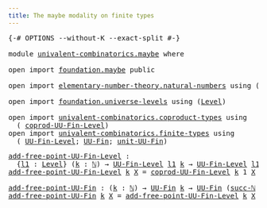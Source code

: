 ```yaml
---
title: The maybe modality on finite types
---
```


<pre class="Agda"><a id="60" class="Symbol">{-#</a> <a id="64" class="Keyword">OPTIONS</a> <a id="72" class="Pragma">--without-K</a> <a id="84" class="Pragma">--exact-split</a> <a id="98" class="Symbol">#-}</a>

<a id="103" class="Keyword">module</a> <a id="110" href="univalent-combinatorics.maybe.html" class="Module">univalent-combinatorics.maybe</a> <a id="140" class="Keyword">where</a>

<a id="147" class="Keyword">open</a> <a id="152" class="Keyword">import</a> <a id="159" href="foundation.maybe.html" class="Module">foundation.maybe</a> <a id="176" class="Keyword">public</a>

<a id="184" class="Keyword">open</a> <a id="189" class="Keyword">import</a> <a id="196" href="elementary-number-theory.natural-numbers.html" class="Module">elementary-number-theory.natural-numbers</a> <a id="237" class="Keyword">using</a> <a id="243" class="Symbol">(</a><a id="244" href="elementary-number-theory.natural-numbers.html#1530" class="Datatype">ℕ</a><a id="245" class="Symbol">;</a> <a id="247" href="elementary-number-theory.natural-numbers.html#1551" class="InductiveConstructor">zero-ℕ</a><a id="253" class="Symbol">;</a> <a id="255" href="elementary-number-theory.natural-numbers.html#1564" class="InductiveConstructor">succ-ℕ</a><a id="261" class="Symbol">)</a>

<a id="264" class="Keyword">open</a> <a id="269" class="Keyword">import</a> <a id="276" href="foundation.universe-levels.html" class="Module">foundation.universe-levels</a> <a id="303" class="Keyword">using</a> <a id="309" class="Symbol">(</a><a id="310" href="Agda.Primitive.html#597" class="Postulate">Level</a><a id="315" class="Symbol">)</a>

<a id="318" class="Keyword">open</a> <a id="323" class="Keyword">import</a> <a id="330" href="univalent-combinatorics.coproduct-types.html" class="Module">univalent-combinatorics.coproduct-types</a> <a id="370" class="Keyword">using</a>
  <a id="378" class="Symbol">(</a> <a id="380" href="univalent-combinatorics.coproduct-types.html#6004" class="Function">coprod-UU-Fin-Level</a><a id="399" class="Symbol">)</a>
<a id="401" class="Keyword">open</a> <a id="406" class="Keyword">import</a> <a id="413" href="univalent-combinatorics.finite-types.html" class="Module">univalent-combinatorics.finite-types</a> <a id="450" class="Keyword">using</a>
  <a id="458" class="Symbol">(</a> <a id="460" href="univalent-combinatorics.finite-types.html#5255" class="Function">UU-Fin-Level</a><a id="472" class="Symbol">;</a> <a id="474" href="univalent-combinatorics.finite-types.html#5722" class="Function">UU-Fin</a><a id="480" class="Symbol">;</a> <a id="482" href="univalent-combinatorics.finite-types.html#8840" class="Function">unit-UU-Fin</a><a id="493" class="Symbol">)</a>
</pre>
<pre class="Agda"><a id="add-free-point-UU-Fin-Level"></a><a id="508" href="univalent-combinatorics.maybe.html#508" class="Function">add-free-point-UU-Fin-Level</a> <a id="536" class="Symbol">:</a>
  <a id="540" class="Symbol">{</a><a id="541" href="univalent-combinatorics.maybe.html#541" class="Bound">l1</a> <a id="544" class="Symbol">:</a> <a id="546" href="Agda.Primitive.html#597" class="Postulate">Level</a><a id="551" class="Symbol">}</a> <a id="553" class="Symbol">(</a><a id="554" href="univalent-combinatorics.maybe.html#554" class="Bound">k</a> <a id="556" class="Symbol">:</a> <a id="558" href="elementary-number-theory.natural-numbers.html#1530" class="Datatype">ℕ</a><a id="559" class="Symbol">)</a> <a id="561" class="Symbol">→</a> <a id="563" href="univalent-combinatorics.finite-types.html#5255" class="Function">UU-Fin-Level</a> <a id="576" href="univalent-combinatorics.maybe.html#541" class="Bound">l1</a> <a id="579" href="univalent-combinatorics.maybe.html#554" class="Bound">k</a> <a id="581" class="Symbol">→</a> <a id="583" href="univalent-combinatorics.finite-types.html#5255" class="Function">UU-Fin-Level</a> <a id="596" href="univalent-combinatorics.maybe.html#541" class="Bound">l1</a> <a id="599" class="Symbol">(</a><a id="600" href="elementary-number-theory.natural-numbers.html#1564" class="InductiveConstructor">succ-ℕ</a> <a id="607" href="univalent-combinatorics.maybe.html#554" class="Bound">k</a><a id="608" class="Symbol">)</a>
<a id="610" href="univalent-combinatorics.maybe.html#508" class="Function">add-free-point-UU-Fin-Level</a> <a id="638" href="univalent-combinatorics.maybe.html#638" class="Bound">k</a> <a id="640" href="univalent-combinatorics.maybe.html#640" class="Bound">X</a> <a id="642" class="Symbol">=</a> <a id="644" href="univalent-combinatorics.coproduct-types.html#6004" class="Function">coprod-UU-Fin-Level</a> <a id="664" href="univalent-combinatorics.maybe.html#638" class="Bound">k</a> <a id="666" class="Number">1</a> <a id="668" href="univalent-combinatorics.maybe.html#640" class="Bound">X</a> <a id="670" href="univalent-combinatorics.finite-types.html#8840" class="Function">unit-UU-Fin</a>

<a id="add-free-point-UU-Fin"></a><a id="683" href="univalent-combinatorics.maybe.html#683" class="Function">add-free-point-UU-Fin</a> <a id="705" class="Symbol">:</a> <a id="707" class="Symbol">(</a><a id="708" href="univalent-combinatorics.maybe.html#708" class="Bound">k</a> <a id="710" class="Symbol">:</a> <a id="712" href="elementary-number-theory.natural-numbers.html#1530" class="Datatype">ℕ</a><a id="713" class="Symbol">)</a> <a id="715" class="Symbol">→</a> <a id="717" href="univalent-combinatorics.finite-types.html#5722" class="Function">UU-Fin</a> <a id="724" href="univalent-combinatorics.maybe.html#708" class="Bound">k</a> <a id="726" class="Symbol">→</a> <a id="728" href="univalent-combinatorics.finite-types.html#5722" class="Function">UU-Fin</a> <a id="735" class="Symbol">(</a><a id="736" href="elementary-number-theory.natural-numbers.html#1564" class="InductiveConstructor">succ-ℕ</a> <a id="743" href="univalent-combinatorics.maybe.html#708" class="Bound">k</a><a id="744" class="Symbol">)</a>
<a id="746" href="univalent-combinatorics.maybe.html#683" class="Function">add-free-point-UU-Fin</a> <a id="768" href="univalent-combinatorics.maybe.html#768" class="Bound">k</a> <a id="770" href="univalent-combinatorics.maybe.html#770" class="Bound">X</a> <a id="772" class="Symbol">=</a> <a id="774" href="univalent-combinatorics.maybe.html#508" class="Function">add-free-point-UU-Fin-Level</a> <a id="802" href="univalent-combinatorics.maybe.html#768" class="Bound">k</a> <a id="804" href="univalent-combinatorics.maybe.html#770" class="Bound">X</a>
</pre>